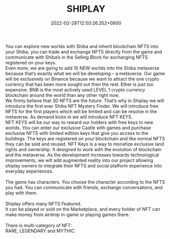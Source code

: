 ﻿---
title: "SHIPLAY"
description: "A Blockchain game for Meme Coin enthusiasts"
lead: "A Blockchain game for Meme Coin enthusiasts"
date: 2022-02-28T12:50:26.352+0800
lastmod: 2022-02-28T12:50:26.352+0800
draft: false
featuredImage: ["100_shiplay.png"]
score: "5"
status: "Live"
blockchain: ["Binance"]
nft_support: "Yes"
free_to_play: "Yes"
play_to_earn: ["NFT","Crypto"]
website: "https://shiplay.io/?utm_source=PlayToEarn.net&utm_medium=organic&utm_campaign=gamepage"
twitter: "https://twitter.com/shi_play"
discord: 
telegram: "https://t.me/+EXL2SWBwZug1M2E0"
github: 
youtube: "https://www.youtube.com/channel/UCCQFIA9UGa0GOo9HXMFOdMA"
twitch: 
facebook: 
instagram: 
reddit: 
medium: 
steam: 
gitbook: "https://whitepaper.shiplay.io/utility/introduction"
googleplay: 
appstore: 

  
    
categories: ["games"]
games: ["Minigame","Open-World","Social"]
toc: false
pinned: false
weight: 
---
You can explore new worlds with Shiba and inherit blockchain NFTS into your Shiba, you can trade and exchange NFTS directly from the game and communicate with Shiba’s in the Selling Block for exchanging NFTS registered on your keys.<br> Even more, we are going to add 10 NEW worlds into the Shiba metaverse because that’s exactly what we will be developing – a metaverse. Our game will be exclusively on Binance because we want to attract the one crypto currency that has been more sought out then the rest. Ether is just too expensive. BNB is the most actively used LEVEL 1 crypto currency blockchain around the world than any other right now.<br> We firmly believe that 3D NFTS are the future. That’s why in Shiplay we will introduce the first ever Shiba NFT Mystery Finder. We will introduce free NFTS for the first players which will be limited and can be resolve in the metaverse. As demand kicks in we will introduce NFT KEYS.<br> NFT KEYS will be our way to reward our holders with free keys to new worlds. You can enter our exclusive Castle with games and purchase exclusive NFTS with limited edition keys that give you access to the buildings. The keys are registered on your blockchain and like normal NFTS they can be sold and reused. NFT Keys is a way to monetize exclusive land rights and ownership. It designed to work with the evolution of blockchain and the metaverse. As the development increases towards technological improvements, we will add augmented reality into our project allowing shiplay owners to integrate their NFTS and social platform experience into everyday experiences.<br> <br> The game has characters. You choose the character according to the NFTS you had. You can communicate with friends, exchange conversations, and play with them.<br> <br> Shiplay offers many NFTS Featured.<br> It can be played or sold on the Marketplace, and every holder of NFT can make money from airdrop in-game or playing games there.<br> <br> There is multi-category of NFT:<br> RARE, LEGENDARY and MYTHIC.